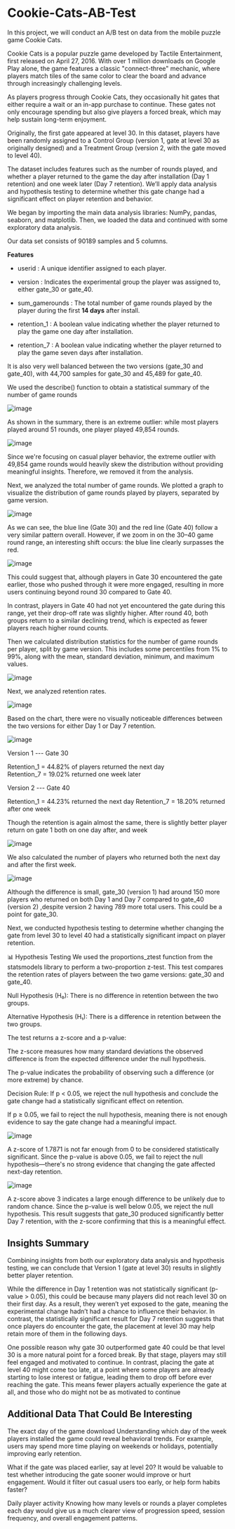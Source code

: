# Cookie-Cats-AB-Test

In this project, we will conduct an A/B test on data from the mobile puzzle game Cookie Cats.

Cookie Cats is a popular puzzle game developed by Tactile Entertainment, first released on April 27, 2016. With over 1 million downloads on Google Play alone, the game features a classic "connect-three" mechanic, where players match tiles of the same color to clear the board and advance through increasingly challenging levels.

As players progress through Cookie Cats, they occasionally hit gates that either require a wait or an in-app purchase to continue. These gates not only encourage spending but also give players a forced break, which may help sustain long-term enjoyment.

Originally, the first gate appeared at level 30. In this dataset, players have been randomly assigned to a Control Group (version 1, gate at level 30 as originally designed) and a Treatment Group (version 2, with the gate moved to level 40).

The dataset includes features such as the number of rounds played, and whether a player returned to the game the day after installation (Day 1 retention) and one week later (Day 7 retention). We’ll apply data analysis and hypothesis testing to determine whether this gate change had a significant effect on player retention and behavior.

We began by importing the main data analysis libraries: NumPy, pandas, seaborn, and matplotlib. Then, we loaded the data and continued with some exploratory data analysis.

Our data set consists of 90189 samples and 5 columns.

**Features**


*   userid : A unique identifier assigned to each player.

*   version : Indicates the experimental group the player was assigned to, either gate_30 or gate_40.

*   sum_gamerounds : The total number of game rounds played by the player during the first **14 days** after install.

*   retention_1 : A boolean value indicating whether the player returned to play the game one day after installation.

*   retention_7 : A boolean value indicating whether the player returned to play the game seven days after installation.

It is also very well balanced between the two versions (gate_30 and gate_40), with 44,700 samples for gate_30 and 45,489 for gate_40.

We used the describe() function to obtain a statistical summary of the number of game rounds

![image](https://github.com/user-attachments/assets/95b49e48-f080-44b3-9479-b4be6f86b545)

As shown in the summary, there is an extreme outlier: while most players played around 51 rounds, one player played 49,854 rounds.

![image](https://github.com/user-attachments/assets/5c60d76d-6167-48cb-bcf1-dd3924c07ec3)

Since we're focusing on casual player behavior, the extreme outlier with 49,854 game rounds would heavily skew the distribution without providing meaningful insights. Therefore, we removed it from the analysis.


Next, we analyzed the total number of game rounds. We plotted a graph to visualize the distribution of game rounds played by players, separated by game version.

![image](https://github.com/user-attachments/assets/2a3e0145-e109-499f-a713-c1f30d7d6683)

As we can see, the blue line (Gate 30) and the red line (Gate 40) follow a very similar pattern overall. However, if we zoom in on the 30–40 game round range, an interesting shift occurs: the blue line clearly surpasses the red.

![image](https://github.com/user-attachments/assets/96ebeaa5-a4f3-4a9f-9e92-9f7ae77b1c40)


This could suggest that, although players in Gate 30 encountered the gate earlier, those who pushed through it were more engaged, resulting in more users continuing beyond round 30 compared to Gate 40.

In contrast, players in Gate 40 had not yet encountered the gate during this range, yet their drop-off rate was slightly higher. After round 40, both groups return to a similar declining trend, which is expected as fewer players reach higher round counts.

Then we calculated distribution statistics for the number of game rounds per player, split by game version. This includes some percentiles from 1% to 99%, along with the mean, standard deviation, minimum, and maximum values. 

![image](https://github.com/user-attachments/assets/e67c9f50-1de5-4025-a76d-86e9cb117fb0)


Next, we analyzed retention rates. 

![image](https://github.com/user-attachments/assets/7ba7b8c7-8e6d-469c-a1f6-b26b6de431c8)

Based on the chart, there were no visually noticeable differences between the two versions for either Day 1 or Day 7 retention.

![image](https://github.com/user-attachments/assets/ce0c6a77-c640-4e15-a32f-9c18516031e9)

Version 1 --- Gate 30                                                         

Retention_1 = 44.82% of players returned the next day                        
Retention_7 = 19.02% returned one week later                                 

Version 2 --- Gate 40

Retention_1 = 44.23% returned the next day
Retention_7 = 18.20% returned after one week

Though the retention is again almost the same, there is slightly better player return on gate 1 both on one day after, and week

![image](https://github.com/user-attachments/assets/dafdbf28-6220-466f-92d8-ab7df5546f4b)

We also calculated the number of players who returned both the next day and after the first week.

![image](https://github.com/user-attachments/assets/2844bea6-d69b-442b-8819-e6960104da5c)

Although the difference is small, gate_30 (version 1) had around 150 more players who returned on both Day 1 and Day 7 compared to gate_40 (version 2) ,despite version 2 having 789 more total users. This could be a point for gate_30.

Next, we conducted hypothesis testing to determine whether changing the gate from level 30 to level 40 had a statistically significant impact on player retention.

📊 Hypothesis Testing
We used the proportions_ztest function from the statsmodels library to perform a two-proportion z-test. This test compares the retention rates of players between the two game versions: gate_30 and gate_40.

Null Hypothesis (H₀): There is no difference in retention between the two groups.

Alternative Hypothesis (H₁): There is a difference in retention between the two groups.

The test returns a z-score and a p-value:

The z-score measures how many standard deviations the observed difference is from the expected difference under the null hypothesis.

The p-value indicates the probability of observing such a difference (or more extreme) by chance.

Decision Rule:
If p < 0.05, we reject the null hypothesis and conclude the gate change had a statistically significant effect on retention.

If p ≥ 0.05, we fail to reject the null hypothesis, meaning there is not enough evidence to say the gate change had a meaningful impact.


![image](https://github.com/user-attachments/assets/66a253d7-abd7-4d65-9bc9-52c1ab594fa9)

A z-score of 1.7871 is not far enough from 0 to be considered statistically significant. Since the p-value is above 0.05, we fail to reject the null hypothesis—there's no strong evidence that changing the gate affected next-day retention.

![image](https://github.com/user-attachments/assets/34cbc0ea-f1aa-48cb-9df0-a1085df6a12b)

A z-score above 3 indicates a large enough difference to be unlikely due to random chance. Since the p-value is well below 0.05, we reject the null hypothesis. This result suggests that gate_30 produced significantly better Day 7 retention, with the z-score confirming that this is a meaningful effect.


Insights Summary
---------------------------------------------------------------------------------

Combining insights from both our exploratory data analysis and hypothesis testing, we can conclude that Version 1 (gate at level 30) results in slightly better player retention.

While the difference in Day 1 retention was not statistically significant (p-value > 0.05), this could be because many players did not reach level 30 on their first day. As a result, they weren’t yet exposed to the gate, meaning the experimental change hadn’t had a chance to influence their behavior. In contrast, the statistically significant result for Day 7 retention suggests that once players do encounter the gate, the placement at level 30 may help retain more of them in the following days.

One possible reason why gate 30 outperformed gate 40 could be that level 30 is a more natural point for a forced break. By that stage, players may still feel engaged and motivated to continue. In contrast, placing the gate at level 40 might come too late, at a point where some players are already starting to lose interest or fatigue, leading them to drop off before ever reaching the gate. This means fewer players actually experience the gate at all, and those who do might not be as motivated to continue


Additional Data That Could Be Interesting
---------------------------------------------------------------------------------
The exact day of the game download
Understanding which day of the week players installed the game could reveal behavioral trends. For example, users may spend more time playing on weekends or holidays, potentially improving early retention.

What if the gate was placed earlier, say at level 20?
It would be valuable to test whether introducing the gate sooner would improve or hurt engagement. Would it filter out casual users too early, or help form habits faster?

Daily player activity
Knowing how many levels or rounds a player completes each day would give us a much clearer view of progression speed, session frequency, and overall engagement patterns.








